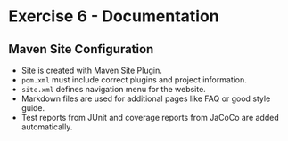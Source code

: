 # Exercise 6 - Documentation

## Maven Site Configuration

- Site is created with Maven Site Plugin.
- `pom.xml` must include correct plugins and project information.
- `site.xml` defines navigation menu for the website.
- Markdown files are used for additional pages like FAQ or good style guide.
- Test reports from JUnit and coverage reports from JaCoCo are added automatically.
